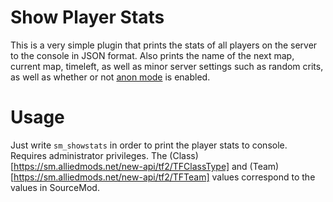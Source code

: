 # Show Player Stats
This is a very simple plugin that prints the stats of all players on the server to the console in JSON format. Also prints the name of the next map, current map, timeleft, as well as minor server settings such as random crits, as well as whether or not [anon mode](https://github.com/EtraIV/TF2-Imageboard-GreenText) is enabled.

# Usage
Just write `sm_showstats` in order to print the player stats to console. Requires administrator privileges. The (Class)[https://sm.alliedmods.net/new-api/tf2/TFClassType] and (Team)[https://sm.alliedmods.net/new-api/tf2/TFTeam] values correspond to the values in SourceMod.
